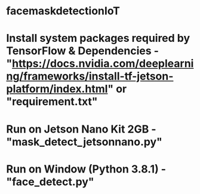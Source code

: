 # facemaskdetectionIoT
# Install system packages required by TensorFlow & Dependencies - "https://docs.nvidia.com/deeplearning/frameworks/install-tf-jetson-platform/index.html" or "requirement.txt"
# Run on Jetson Nano Kit 2GB - "mask_detect_jetsonnano.py"
# Run on Window (Python 3.8.1) - "face_detect.py"
